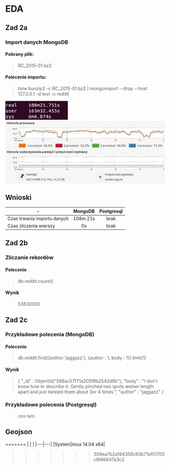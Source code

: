 
# EDA

## Zad 2a
### Import danych MongoDB
#### Pobrany plik:

> RC_2015-01.bz2

#### Polecenie importu:

> time bunzip2 -c RC_2015-01.bz2 | mongoimport --drop --host 127.0.0.1 -d test -c reddit

![screen1](https://github.com/dsamsoniuk/NoSQL/blob/master/eda/img/s1_g.png?raw=true)
![screen1](https://github.com/dsamsoniuk/NoSQL/blob/master/eda/img/s2_g.png?raw=true)


## Wnioski
|- |MongoDB|Postgresql|
|-|:---------:|:----:|
|Czas trwania importu danych|108m 21s| brak|
|Czas zliczenia wierszy| 0s| brak|

## Zad 2b
### Zliczanie rekordów
#### Polecenie

> db.reddit.count()

#### Wynik

> 53830000

## Zad 2c
### Przykładowe polecenia (MongoDB)
#### Polecenie

> db.reddit.find({author:'jaggazz'}, {author : 1, body : 1}).limit(1)

#### Wynik

> { "\_id" : ObjectId("566ac57f71a205f9b2542d9b"), "body" : "I don't know how to describe it.  Gently pinched two spots weiner length apart and just twisted them about 3or 4 times.", "author" : "jaggazz" }


### Przykładowe polecenia (Postgresql)

> cos tam

## Geojson
=======
| | |
|---|---|
|System|linux 14.04 x64|

>>>>>>> 309ea7b2a194358c93b71ef51700c6f46647a3c2
